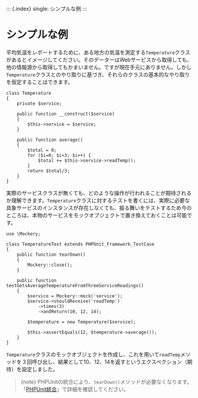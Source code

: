 ::: {.index}
single: シンプルな例
:::

シンプルな例
============

平均気温をレポートするために、ある地方の気温を測定する`Temperature`クラスがあるとイメージしてください。そのデーターはWebサービスから取得しても、他の情報源から取得してもかまいません。ですが現在手元にありません。しかし`Temperature`クラスとのやり取りに基づき、それらのクラスの基本的なやり取りを仮定することはできます。

``` {.php}
class Temperature
{
    private $service;

    public function __construct($service)
    {
        $this->service = $service;
    }

    public function average()
    {
        $total = 0;
        for ($i=0; $i<3; $i++) {
            $total += $this->service->readTemp();
        }
        return $total/3;
    }
}
```

実際のサービスクラスが無くても、どのような操作が行われることが期待されるか理解できます。`Temperature`クラスに対するテストを書くには、実際に必要な具象サービスのインスタンスが存在しなくても、振る舞いをテストするため今のところは、本物のサービスをモックオブジェクトで置き換えておくことは可能です。

``` {.php}
use \Mockery;

class TemperatureTest extends PHPUnit_Framework_TestCase
{
    public function tearDown()
    {
        Mockery::close();
    }

    public function testGetsAverageTemperatureFromThreeServiceReadings()
    {
        $service = Mockery::mock('service');
        $service->shouldReceive('readTemp')
            ->times(3)
            ->andReturn(10, 12, 14);

        $temperature = new Temperature($service);

        $this->assertEquals(12, $temperature->average());
    }
}
```

`Temperature`クラスのモックオブジェクトを作成し、これを用いて`readTemp`メソッドを３回呼び出し、結果として10、12、14を返すというエクスペクション（期待）を設定しました。

> {note}
> PHPUnitの統合により、`tearDown()`メソッドが必要なくなります。「[PHPUnit統合](phpunit_integration)」で詳細を確認してください。
